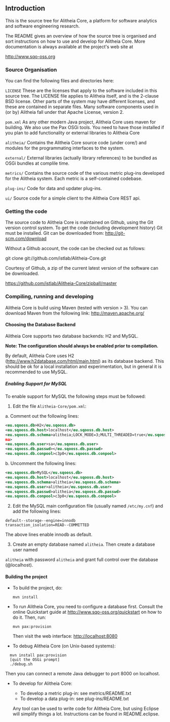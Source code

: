 ## Introduction


This is the source tree for Alitheia Core, a platform for 
software analytics and software engineering research.

The README gives an overview of how the source tree is organised and sort
instructions on how to use and develop for Alitheia Core. More documentation
is always available at the project's web site at

http://www.sqo-oss.org


### Source Organisation

You can find the following files and directories here:

`LICENSE`
    These are the licenses that apply to the software included in this
    source tree. The LICENSE file applies to Alitheia itself, and is the
    2-clause BSD license. Other parts of the system may have different
    licenses, and these are contained in separate files. Many software
    components used in (or by) Alitheia fall under that Apache License,
    version 2.

`pom.xml`
    As any other modern Java project, Alitheia Core uses maven for building. 
    We also use the Pax OSGi tools. You need to have those installed if
    you plan to add functionality or external libraries to Alitheia Core

`alitheia/`
    Contains the Alitheia Core source code (under core/) and modules for the
    programmating interfaces to the system.

`external/`
    External libraries (actually library references) to be bundled as OSGi
    bundles at complile time.

`metrics/`
    Contains the source code of the various metric plug-ins developed for the
    Alitheia system. Each metric is a self-contained codebase.

`plug-ins/`
    Code for data and updater plug-ins.

`ui/`
    Source code for a simple client to the Alitheia Core REST api.

### Getting the code

The source code to Alitheia Core is maintained on Github, using the Git
version control system. To get the code (including development history)
Git must be installed. Git can be downloaded from: http://git-scm.com/download

Without a Github account, the code can be checked out as follows:

git clone git://github.com/istlab/Alitheia-Core.git

Courtesy of Github, a zip of the current latest version of the software
can be downloaded.

https://github.com/istlab/Alitheia-Core/zipball/master

### Compiling, running and developing

Alitheia Core is build using Maven (tested with version > 3). You can download
Maven from the following link: http://maven.apache.org/

#### Choosing the Database Backend 
  
Alitheia Core supports two database backends: H2 and MySQL. 

**Note: The configuration should always be enabled prior to compilation.**
 
By default, Alitheia Core uses H2 (http://www.h2database.com/html/main.html) as 
its database backend. This should be ok for a local installation and experimentation, but in general it is recommended to use MySQL. 

##### Enabling Support for MySQL 
  
To enable support for MySQL the following steps must be followed: 
  
 1. Edit the file `Alitheia­‐Core/pom.xml`: 
  
  a. Comment out the following lines:
```xml
<eu.sqooss.db>H2</eu.sqooss.db> 
<eu.sqooss.db.host>localhost</eu.sqooss.db.host>
<eu.sqooss.db.schema>alitheia;LOCK_MODE=3;MULTI_THREADED=true</eu.sqooss.db.sche
ma> 
<eu.sqooss.db.user>sa</eu.sqooss.db.user> 
<eu.sqooss.db.passwd></eu.sqooss.db.passwd> 
<eu.sqooss.db.conpool>c3p0</eu.sqooss.db.conpool> 
```
  b. Uncomment the following lines:
```xml
<eu.sqooss.db>MySQL</eu.sqooss.db>
<eu.sqooss.db.host>localhost</eu.sqooss.db.host>
<eu.sqooss.db.schema>alitheia</eu.sqooss.db.schema> 
<eu.sqooss.db.user>alitheia</eu.sqooss.db.user> 
<eu.sqooss.db.passwd>alitheia</eu.sqooss.db.passwd> 
<eu.sqooss.db.conpool>c3p0</eu.sqooss.db.conpool> 
``` 
 2. Edit the MySQL main configuration file (usually named `/etc/my.cnf`) and add the 
  following lines: 
``` 
default-­‐storage-­‐engine=innodb 
transaction_isolation=READ-­‐COMMITTED
```
The above lines enable innodb as default.
  
 3. Create an empty database named `alitheia`. Then create a database user named 
  
`alitheia` with password `alitheia` and grant full control over the database 
(@localhost). 
#### Building the project

* To build the project, do:

  `mvn install`

* To run Alitheia Core, you need to configure a database first. Consult the
  online Quickstart guide at http://www.sqo-oss.org/quickstart
  on how to do it. Then, run:

  `mvn pax:provision`

  Then visit the web interface: [http://localhost:8080](http://localhost:8080)

* To debug Alitheia Core (on Unix-based systems):
```
  mvn install pax:provision
  [quit the OSGi prompt]
  ./debug.sh
```
  Then you can connect a remote Java debugger to port 8000 on localhost.

* To develop for Alitheia Core:

  * To develop a metric plug-in: see metrics/README.txt
  * To develop a data plug-in: see plug-ins/README.txt

  Any tool can be used to write code for Alitheia Core, but using Eclipse will
  simplify things a lot. Instructions can be found in README.eclipse.


  
